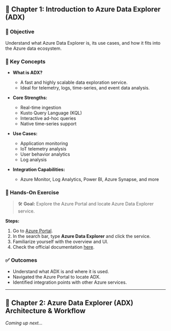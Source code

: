 ## 📘 Chapter 1: Introduction to Azure Data Explorer (ADX)

### 🎯 Objective

Understand what Azure Data Explorer is, its use cases, and how it fits into the Azure data ecosystem.

### 📖 Key Concepts

* **What is ADX?**

  * A fast and highly scalable data exploration service.
  * Ideal for telemetry, logs, time-series, and event data analysis.
* **Core Strengths:**

  * Real-time ingestion
  * Kusto Query Language (KQL)
  * Interactive ad-hoc queries
  * Native time-series support
* **Use Cases:**

  * Application monitoring
  * IoT telemetry analysis
  * User behavior analytics
  * Log analysis
* **Integration Capabilities:**

  * Azure Monitor, Log Analytics, Power BI, Azure Synapse, and more

### 🧪 Hands-On Exercise

> 🛠️ **Goal:** Explore the Azure Portal and locate Azure Data Explorer service.

**Steps:**

1. Go to [Azure Portal](https://portal.azure.com).
2. In the search bar, type **Azure Data Explorer** and click the service.
3. Familiarize yourself with the overview and UI.
4. Check the official documentation [here](https://learn.microsoft.com/en-us/azure/data-explorer/).

### ✅ Outcomes

* Understand what ADX is and where it is used.
* Navigated the Azure Portal to locate ADX.
* Identified integration points with other Azure services.

---

## 📘 Chapter 2: Azure Data Explorer (ADX) Architecture & Workflow

*Coming up next...*
